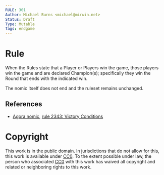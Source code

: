 ```yaml
---
RULE: 301
Author: Michael Burns <michael@mirwin.net>
Status: Draft
Type: Mutable
Tags: endgame
---
```


# Rule

When the Rules state that a Player or Players win the game, those players win the game and are declared Champion(s); specifically they win the Round that ends with the indicated win.

The nomic itself does not end and the ruleset remains unchanged.

## References

* [Agora nomic](http://www.agoranomic.org/), [rule 2343: Victory Conditions](https://www.eecs.berkeley.edu/~charles/agora/current_flr.txt)

# Copyright

This work is in the public domain. In jurisdictions that do not allow for this, this work is available under [CC0](https://creativecommons.org/publicdomain/zero/1.0/). To the extent possible under law, the person who associated [CC0](https://creativecommons.org/publicdomain/zero/1.0/) with this work has waived all copyright and related or neighboring rights to this work.

